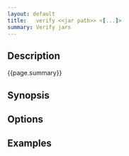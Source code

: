 ```yaml
---
layout: default
title:   verify <<jar path>> <[...]>
summary: Verify jars 
---
```


## Description

{{page.summary}}

## Synopsis

## Options

## Examples
